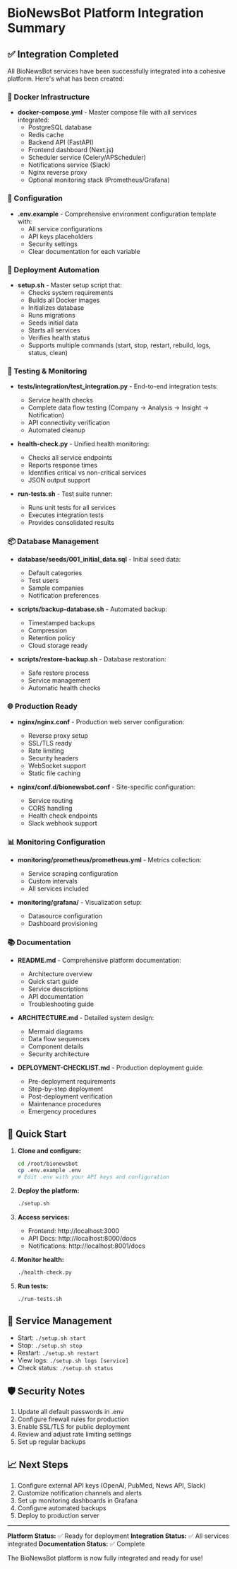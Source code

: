 # BioNewsBot Platform Integration Summary

## ✅ Integration Completed

All BioNewsBot services have been successfully integrated into a cohesive platform. Here's what has been created:

### 🐳 Docker Infrastructure
- **docker-compose.yml** - Master compose file with all services integrated:
  - PostgreSQL database
  - Redis cache
  - Backend API (FastAPI)
  - Frontend dashboard (Next.js)
  - Scheduler service (Celery/APScheduler)
  - Notifications service (Slack)
  - Nginx reverse proxy
  - Optional monitoring stack (Prometheus/Grafana)

### 🔧 Configuration
- **.env.example** - Comprehensive environment configuration template with:
  - All service configurations
  - API keys placeholders
  - Security settings
  - Clear documentation for each variable

### 🚀 Deployment Automation
- **setup.sh** - Master setup script that:
  - Checks system requirements
  - Builds all Docker images
  - Initializes database
  - Runs migrations
  - Seeds initial data
  - Starts all services
  - Verifies health status
  - Supports multiple commands (start, stop, restart, rebuild, logs, status, clean)

### 🧪 Testing & Monitoring
- **tests/integration/test_integration.py** - End-to-end integration tests:
  - Service health checks
  - Complete data flow testing (Company → Analysis → Insight → Notification)
  - API connectivity verification
  - Automated cleanup

- **health-check.py** - Unified health monitoring:
  - Checks all service endpoints
  - Reports response times
  - Identifies critical vs non-critical services
  - JSON output support

- **run-tests.sh** - Test suite runner:
  - Runs unit tests for all services
  - Executes integration tests
  - Provides consolidated results

### 📦 Database Management
- **database/seeds/001_initial_data.sql** - Initial seed data:
  - Default categories
  - Test users
  - Sample companies
  - Notification preferences

- **scripts/backup-database.sh** - Automated backup:
  - Timestamped backups
  - Compression
  - Retention policy
  - Cloud storage ready

- **scripts/restore-backup.sh** - Database restoration:
  - Safe restore process
  - Service management
  - Automatic health checks

### 🌐 Production Ready
- **nginx/nginx.conf** - Production web server configuration:
  - Reverse proxy setup
  - SSL/TLS ready
  - Rate limiting
  - Security headers
  - WebSocket support
  - Static file caching

- **nginx/conf.d/bionewsbot.conf** - Site-specific configuration:
  - Service routing
  - CORS handling
  - Health check endpoints
  - Slack webhook support

### 📊 Monitoring Configuration
- **monitoring/prometheus/prometheus.yml** - Metrics collection:
  - Service scraping configuration
  - Custom intervals
  - All services included

- **monitoring/grafana/** - Visualization setup:
  - Datasource configuration
  - Dashboard provisioning

### 📚 Documentation
- **README.md** - Comprehensive platform documentation:
  - Architecture overview
  - Quick start guide
  - Service descriptions
  - API documentation
  - Troubleshooting guide

- **ARCHITECTURE.md** - Detailed system design:
  - Mermaid diagrams
  - Data flow sequences
  - Component details
  - Security architecture

- **DEPLOYMENT-CHECKLIST.md** - Production deployment guide:
  - Pre-deployment requirements
  - Step-by-step deployment
  - Post-deployment verification
  - Maintenance procedures
  - Emergency procedures

## 🎯 Quick Start

1. **Clone and configure:**
   ```bash
   cd /root/bionewsbot
   cp .env.example .env
   # Edit .env with your API keys and configuration
   ```

2. **Deploy the platform:**
   ```bash
   ./setup.sh
   ```

3. **Access services:**
   - Frontend: http://localhost:3000
   - API Docs: http://localhost:8000/docs
   - Notifications: http://localhost:8001/docs

4. **Monitor health:**
   ```bash
   ./health-check.py
   ```

5. **Run tests:**
   ```bash
   ./run-tests.sh
   ```

## 🔄 Service Management

- Start: `./setup.sh start`
- Stop: `./setup.sh stop`
- Restart: `./setup.sh restart`
- View logs: `./setup.sh logs [service]`
- Check status: `./setup.sh status`

## 🛡️ Security Notes

1. Update all default passwords in .env
2. Configure firewall rules for production
3. Enable SSL/TLS for public deployment
4. Review and adjust rate limiting settings
5. Set up regular backups

## 📈 Next Steps

1. Configure external API keys (OpenAI, PubMed, News API, Slack)
2. Customize notification channels and alerts
3. Set up monitoring dashboards in Grafana
4. Configure automated backups
5. Deploy to production server

---

**Platform Status:** ✅ Ready for deployment
**Integration Status:** ✅ All services integrated
**Documentation Status:** ✅ Complete

The BioNewsBot platform is now fully integrated and ready for use!
